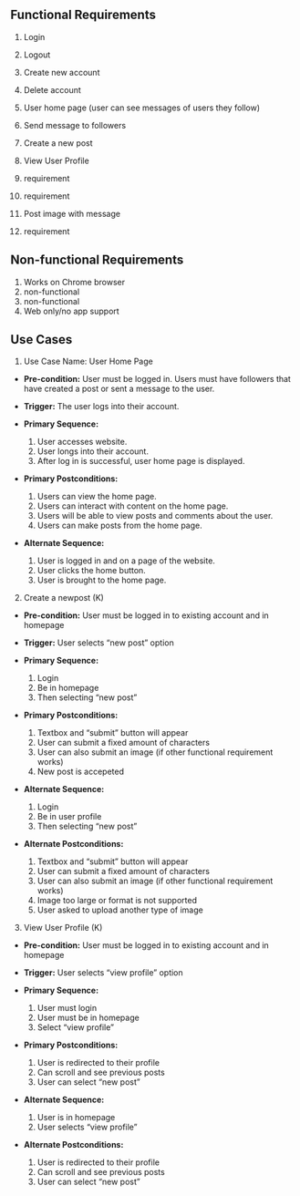 ## Functional Requirements

1. Login
2. Logout
3. Create new account
4. Delete account
5. User home page (user can see messages of users they follow)
6. Send message to followers
7. Create a new post 
8. View User Profile 

9. requirement
10. requirement
11. Post image with message
12. requirement

## Non-functional Requirements

1. Works on Chrome browser
2. non-functional
3. non-functional
4. Web only/no app support

## Use Cases

1. Use Case Name: User Home Page
- **Pre-condition:** User must be logged in. Users must have followers that have created a post or sent a message to the user.

- **Trigger:** The user logs into their account.
  
- **Primary Sequence:** 
  
  1. User accesses website.
  2. User longs into their account.
  3. After log in is successful, user home page is displayed.
  
- **Primary Postconditions:**
  1. Users can view the home page.
  2. Users can interact with content on the home page.
  3. Users will be able to view posts and comments about the user.
  4. Users can make posts from the home page.

- **Alternate Sequence:**
  1. User is logged in and on a page of the website.
  2. User clicks the home button.
  3. User is brought to the home page.

2. Create a newpost (K)
  
- **Pre-condition:** User must be logged in to existing account and in homepage
  
- **Trigger:** User selects “new post” option 
  
- **Primary Sequence:** 
  
  1. Login
  2. Be in homepage
  3. Then selecting “new post” 
  
- **Primary Postconditions:** 
  
  1. Textbox and “submit” button will appear    
  2. User can submit a fixed amount of characters  
  3. User can also submit an image (if other functional requirement works)
  4. New post is accepeted 
  
- **Alternate Sequence:**
  
  1. Login
  2. Be in user profile 
  3. Then selecting “new post”
  
- **Alternate Postconditions:** 
  
  1. Textbox and “submit” button will appear  
  2. User can submit a fixed amount of characters
  3. User can also submit an image (if other functional requirement works)
  4. Image too large or format is not supported
  5. User asked to upload another type of image 
  
3. View User Profile (K)
  
- **Pre-condition:** User must be logged in to existing account and in homepage 
  
- **Trigger:** User selects “view profile” option 
  
- **Primary Sequence:** 
  
  1. User must login   
  2. User must be in homepage
  3. Select “view profile”
  
- **Primary Postconditions:** 
  
  1. User is redirected to their profile 
  2. Can scroll and see previous posts 
  3. User can select “new post” 
  
- **Alternate Sequence:**
  
  1. User is in homepage
  2. User selects “view profile” 
  
- **Alternate Postconditions:**
  
  1. User is redirected to their profile
  2. Can scroll and see previous posts 
  3. User can select “new post”
